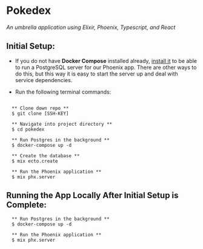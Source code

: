 # Pokedex
_An umbrella application using Elixir, Phoenix, Typescript, and React_


## Initial Setup:
- If you do not have **Docker Compose** installed already, [install it](https://docs.docker.com/compose/install/) to be able to run a PostgreSQL server for our Phoenix app. There are other ways to do this, but this way it is easy to start the server up and deal with service dependencies.

- Run the following terminal commands:

```

  ** Clone down repo **
  $ git clone [SSH-KEY]
  
  ** Navigate into project directory **
  $ cd pokedex
  
  ** Run Postgres in the background **
  $ docker-compose up -d

  ** Create the database **
  $ mix ecto.create

  ** Run the Phoenix application **
  $ mix phx.server

```

## Running the App Locally After Initial Setup is Complete:

```
  ** Run Postgres in the background **
  $ docker-compose up -d

  ** Run the Phoenix application **
  $ mix phx.server

```
